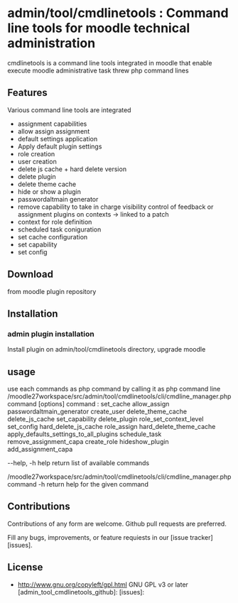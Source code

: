 # admin/tool/cmdlinetools : Command line tools for moodle technical administration
cmdlinetools is a command line tools integrated in moodle that enable execute moodle administrative task threw php command lines

## Features
Various command line tools are integrated
* assignment capabilities
* allow assign assignment
* default settings application
* Apply default plugin settings
* role creation
* user creation
* delete js cache + hard delete version
* delete plugin
* delete theme cache
* hide or show a plugin
* passwordaltmain generator
* remove capability to take in charge visibility control of feedback or assignment plugins on contexts -> linked to a patch
* context for role definition
* scheduled task coniguration
* set cache configuration
* set capability
* set config 



## Download

from moodle plugin repository

## Installation

### admin plugin installation
Install plugin on admin/tool/cmdlinetools directory, upgrade moodle

## usage
use each commands as php command by calling it as php command line
/moodle27workspace/src/admin/tool/cmdlinetools/cli/cmdline_manager.php command [options]
command :
set_cache
allow_assign
passwordaltmain_generator
create_user
delete_theme_cache
delete_js_cache
set_capability
delete_plugin
role_set_context_level
set_config
hard_delete_js_cache
role_assign
hard_delete_theme_cache
apply_defaults_settings_to_all_plugins
schedule_task
remove_assignment_capa
create_role
hideshow_plugin
add_assignment_capa

--help, -h help
return list of available commands

/moodle27workspace/src/admin/tool/cmdlinetools/cli/cmdline_manager.php command -h
return help for the given command

## Contributions

Contributions of any form are welcome. Github pull requests are preferred.

Fill any bugs, improvements, or feature requiests in our [issue tracker][issues].

## License
* http://www.gnu.org/copyleft/gpl.html GNU GPL v3 or later
[admin_tool_cmdlinetools_github]: 
[issues]: 
